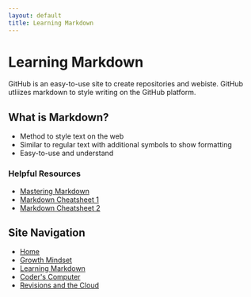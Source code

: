 ```yaml
---
layout: default
title: Learning Markdown
---
```


# Learning Markdown 

GitHub is an easy-to-use site to create repositories and webiste. GitHub utliizes markdown to style writing on the GitHub platform. 

## What is Markdown? 
- Method to style text on the web 
- Similar to regular text with additional symbols to show formatting 
- Easy-to-use and understand 

### Helpful Resources 
- [Mastering Markdown](https://guides.github.com/features/mastering-markdown/)
- [Markdown Cheatsheet 1](https://www.markdownguide.org/cheat-sheet/)
- [Markdown Cheatsheet 2](https://guides.github.com/pdfs/markdown-cheatsheet-online.pdf)


## Site Navigation
- [Home](README.md)
- [Growth Mindset](GROWTH_MINDSET.md)
- [Learning Markdown](LEARNING_MARKDOWN.md)
- [Coder's Computer](CODERS_COMPUTER.md)
- [Revisions and the Cloud](REVISIONS_AND_THE_CLOUD.md)
